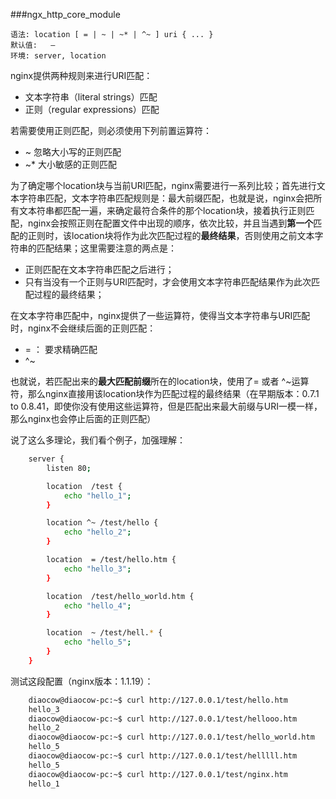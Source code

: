 ###ngx_http_core_module

    
    语法: location [ = | ~ | ~* | ^~ ] uri { ... }
    默认值:   —
    环境: server, location
    
nginx提供两种规则来进行URI匹配：

 * 文本字符串（literal strings）匹配
 * 正则（regular expressions）匹配
 
若需要使用正则匹配，则必须使用下列前置运算符：

 * ~  忽略大小写的正则匹配
 * ~* 大小敏感的正则匹配

为了确定哪个location块与当前URI匹配，nginx需要进行一系列比较；首先进行文本字符串匹配，文本字符串匹配规则是：最大前缀匹配，也就是说，nginx会把所有文本符串都匹配一遍，来确定最符合条件的那个location块，接着执行正则匹配，nginx会按照正则在配置文件中出现的顺序，依次比较，并且当遇到**第一个**匹配的正则时，该location块将作为此次匹配过程的**最终结果**，否则使用之前文本字符串的匹配结果；这里需要注意的两点是：

 * 正则匹配在文本字符串匹配之后进行；
 * 只有当没有一个正则与URI匹配时，才会使用文本字符串匹配结果作为此次匹配过程的最终结果；

在文本字符串匹配中，nginx提供了一些运算符，使得当文本字符串与URI匹配时，nginx不会继续后面的正则匹配：

 * = ： 要求精确匹配
 * ^~  

也就说，若匹配出来的**最大匹配前缀**所在的location块，使用了= 或者 ^~运算符，那么nginx直接用该location块作为匹配过程的最终结果（在早期版本：0.7.1 to 0.8.41，即使你没有使用这些运算符，但是匹配出来最大前缀与URI一模一样，那么nginx也会停止后面的正则匹配）

说了这么多理论，我们看个例子，加强理解：

```sh
    server {
        listen 80; 

        location  /test {
            echo "hello_1";
        }   

        location ^~ /test/hello {
            echo "hello_2";
        }   

        location  = /test/hello.htm {
            echo "hello_3";
        }   

        location  /test/hello_world.htm {
            echo "hello_4";
        }   

        location  ~ /test/hell.* {                                                                               
            echo "hello_5";
        }   
    }   
```
测试这段配置（nginx版本：1.1.19）：

```sh
    diaocow@diaocow-pc:~$ curl http://127.0.0.1/test/hello.htm
    hello_3
    diaocow@diaocow-pc:~$ curl http://127.0.0.1/test/hellooo.htm
    hello_2
    diaocow@diaocow-pc:~$ curl http://127.0.0.1/test/hello_world.htm
    hello_5
    diaocow@diaocow-pc:~$ curl http://127.0.0.1/test/helllll.htm
    hello_5
    diaocow@diaocow-pc:~$ curl http://127.0.0.1/test/nginx.htm
    hello_1

```
